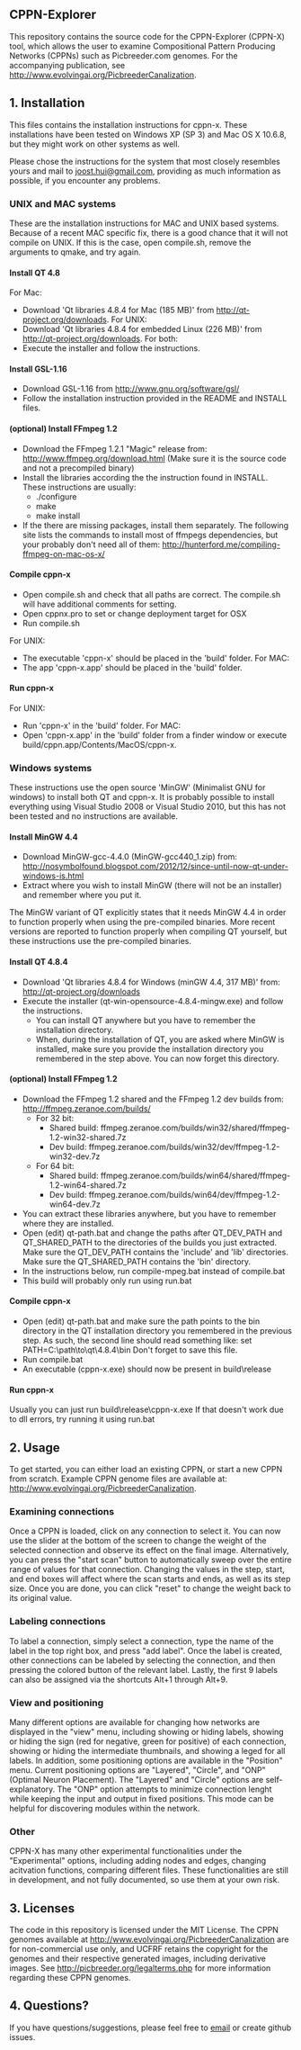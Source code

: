 ## CPPN-Explorer

This repository contains the source code for the CPPN-Explorer (CPPN-X) tool, which allows the user to examine Compositional Pattern Producing Networks (CPPNs) such as Picbreeder.com genomes. For the accompanying publication, see http://www.evolvingai.org/PicbreederCanalization.

## 1. Installation

This files contains the installation instructions for cppn-x. 
These installations have been tested on Windows XP (SP 3) and Mac OS X 10.6.8,
but they might work on other systems as well.

Please chose the instructions for the system that most closely resembles yours
and mail to joost.hui@gmail.com, providing as much information as possible, 
if you encounter any problems.


### UNIX and MAC systems
These are the installation instructions for MAC and UNIX based systems.
Because of a recent MAC specific fix, there is a good chance that it will not compile on UNIX.
If this is the case, open compile.sh, remove the arguments to qmake, and try again.

#### Install QT 4.8
For Mac:
* Download 'Qt libraries 4.8.4 for Mac (185 MB)' from http://qt-project.org/downloads.
For UNIX:
* Download 'Qt libraries 4.8.4 for embedded Linux (226 MB)' from http://qt-project.org/downloads.
For both:
* Execute the installer and follow the instructions.

#### Install GSL-1.16
* Download GSL-1.16 from http://www.gnu.org/software/gsl/
* Follow the installation instruction provided in the README and INSTALL files.

#### (optional) Install FFmpeg 1.2
* Download the FFmpeg 1.2.1 "Magic" release from: http://www.ffmpeg.org/download.html (Make sure it is the source code and not a precompiled binary)
* Install the libraries according the the instruction found in INSTALL. These instructions are usually: 
	- ./configure 
	- make 
	- make install 
* If the there are missing packages, install them separately. 
The following site lists the commands to install most of ffmpegs dependencies, but your probably don't need all of them: http://hunterford.me/compiling-ffmpeg-on-mac-os-x/


#### Compile cppn-x
* Open compile.sh and check that all paths are correct. The compile.sh will have additional comments for setting.
* Open cppnx.pro to set or change deployment target for OSX 
* Run compile.sh

For UNIX:
* The executable 'cppn-x' should be placed in the 'build' folder.
For MAC:
* The app 'cppn-x.app' should be placed in the 'build' folder.

#### Run cppn-x
For UNIX:
* Run 'cppn-x' in the 'build' folder.
For MAC:
* Open 'cppn-x.app' in the 'build' folder from a finder window or execute build/cppn.app/Contents/MacOS/cppn-x.

### Windows systems
These instructions use the open source 'MinGW' (Minimalist GNU for windows) to install both QT and cppn-x.
It is probably possible to install everything using Visual Studio 2008 or Visual Studio 2010,
but this has not been tested and no instructions are available.

#### Install MinGW 4.4
* Download MinGW-gcc-4.4.0 (MinGW-gcc440_1.zip) from: http://nosymbolfound.blogspot.com/2012/12/since-until-now-qt-under-windows-is.html
* Extract where you wish to install MinGW (there will not be an installer) and remember where you put it.

The MinGW variant of QT explicitly states that it needs MinGW 4.4 in order to function properly when using the pre-compiled binaries.
More recent versions are reported to function properly when compiling QT yourself, but these instructions use the pre-compiled binaries.

#### Install QT 4.8.4
* Download 'Qt libraries 4.8.4 for Windows (minGW 4.4, 317 MB)' from: http://qt-project.org/downloads
* Execute the installer (qt-win-opensource-4.8.4-mingw.exe) and follow the instructions.
	- You can install QT anywhere but you have to remember the installation directory.
	- When, during the installation of QT, you are asked where MinGW is installed,
	  make sure you provide the installation directory you remembered in the step above. 
	  You can now forget this directory.

#### (optional) Install FFmpeg 1.2
* Download the FFmpeg 1.2 shared and the FFmpeg 1.2 dev builds from: http://ffmpeg.zeranoe.com/builds/
	- For 32 bit:
		- Shared build: ffmpeg.zeranoe.com/builds/win32/shared/ffmpeg-1.2-win32-shared.7z
		- Dev build: ffmpeg.zeranoe.com/builds/win32/dev/ffmpeg-1.2-win32-dev.7z
	- For 64 bit:
		- Shared build: ffmpeg.zeranoe.com/builds/win64/shared/ffmpeg-1.2-win64-shared.7z
		- Dev build: ffmpeg.zeranoe.com/builds/win64/dev/ffmpeg-1.2-win64-dev.7z
* You can extract these libraries anywhere, but you have to remember where they are installed.
* Open (edit) qt-path.bat and change the paths after QT_DEV_PATH and QT_SHARED_PATH to the directories of the builds you just extracted. 
  Make sure the QT_DEV_PATH contains the 'include' and 'lib' directories.
  Make sure the QT_SHARED_PATH contains the 'bin' directory.
* In the instructions below, run compile-mpeg.bat instead of compile.bat
* This build will probably only run using run.bat
	  
#### Compile cppn-x
* Open (edit) qt-path.bat and make sure the path points to the bin directory in the QT installation directory you remembered in the previous step.
  As such, the second line should read something like: set PATH=C:\path\to\qt\4.8.4\bin
  Don't forget to save this file.
* Run compile.bat
* An executable (cppn-x.exe) should now be present in build\release

#### Run cppn-x
Usually you can just run build\release\cppn-x.exe
If that doesn't work due to dll errors, try running it using run.bat


## 2. Usage

To get started, you can either load an existing CPPN, or start a new CPPN from scratch. Example CPPN genome files are available at: http://www.evolvingai.org/PicbreederCanalization.

### Examining connections

Once a CPPN is loaded, click on any connection to select it. You can now use the slider at the bottom of the screen to change the weight of the selected connection and observe its effect on the final image. Alternatively, you can press the "start scan" button to automatically sweep over the entire range of values for that connection. Changing the values in the step, start, and end boxes will affect where the scan starts and ends, as well as its step size. Once you are done, you can click "reset" to change the weight back to its original value.

### Labeling connections

To label a connection, simply select a connection, type the name of the label in the top right box, and press "add label". Once the label is created, other connections can be labeled by selecting the connection, and then pressing the colored button of the relevant label. Lastly, the first 9 labels can also be assigned via the shortcuts Alt+1 through Alt+9.

### View and positioning

Many different options are available for changing how networks are displayed in the "view" menu, including showing or hiding labels, showing or hiding the sign (red for negative, green for positive) of each connection, showing or hiding the intermediate thumbnails, and showing a leged for all labels. In addition, some positioning options are available in the "Position" menu. Current positioning options are "Layered", "Circle", and "ONP" (Optimal Neuron Placement). The "Layered" and "Circle" options are self-explanatory. The "ONP" option attempts to minimize connection lenght while keeping the input and output in fixed positions. This mode can be helpful for discovering modules within the network.

### Other

CPPN-X has many other experimental functionalities under the "Experimental" options, including adding nodes and edges, changing acitvation functions, comparing different files. These functionalities are still in development, and not fully documented, so use them at your own risk.


## 3. Licenses
The code in this repository is licensed under the MIT License. The CPPN genomes available at http://www.evolvingai.org/PicbreederCanalization are for non-commercial use only, and UCFRF retains the copyright for the genomes and their respective generated images, including derivative images. See http://picbreeder.org/legalterms.php for more information regarding these CPPN genomes.


## 4. Questions?
If you have questions/suggestions, please feel free to [email](mailto:joost.hui@gmail.com) or create github issues. 
